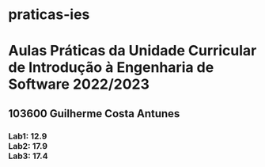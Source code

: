 # praticas-ies
<h1>Aulas Práticas da Unidade Curricular de Introdução à Engenharia de Software 2022/2023</h1>
<h2>103600 Guilherme Costa Antunes</h2>
<h3>Lab1: 12.9<br>
Lab2: 17.9<br>
Lab3: 17.4
</h3>
